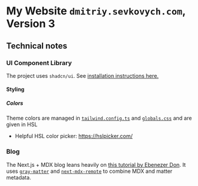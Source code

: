 # My Website `dmitriy.sevkovych.com`, Version 3

## Technical notes

### UI Component Library

The project uses `shadcn/ui`. See [installation instructions here.](https://ui.shadcn.com/docs/installation/next)

#### Styling

##### Colors

Theme colors are managed in [`tailwind.config.ts`](./tailwind.config.ts) and [`globals.css`](./src/styles/globals.css) and are given in HSL

-   Helpful HSL color picker: https://hslpicker.com/

### Blog

The Next.js + MDX blog leans heavily on [this tutorial by Ebenezer Don](https://www.youtube.com/watch?v=WCGopHwXnic). It uses [`gray-matter`](https://github.com/jonschlinkert/gray-matter) and [`next-mdx-remote`](https://github.com/hashicorp/next-mdx-remote) to combine MDX and matter metadata.
